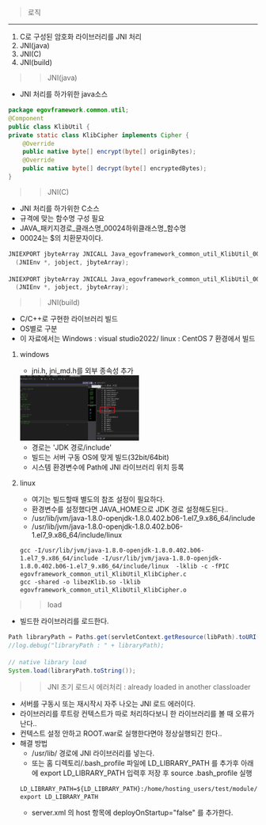 >로직
---
1. C로 구성된 암호화 라이브러리를 JNI 처리
2. JNI(java)
3. JNI(C)
4. JNI(build)

>>JNI(java)
* JNI 처리를 하가위한 java소스
```java
package egovframework.common.util;
@Component
public class KlibUtil {
private static class KlibCipher implements Cipher {
    @Override
    public native byte[] encrypt(byte[] originBytes);
    @Override
    public native byte[] decrypt(byte[] encryptedBytes);
}
```

>>JNI(C)
* JNI 처리를 하가위한 C소스
* 규격에 맞는 함수명 구성 필요
* JAVA_패키지경로_클래스명_00024하위클래스명_함수명
* 00024는 $의 치환문자이다.
```C
JNIEXPORT jbyteArray JNICALL Java_egovframework_common_util_KlibUtil_00024KlibCipher_encrypt
  (JNIEnv *, jobject, jbyteArray);

JNIEXPORT jbyteArray JNICALL Java_egovframework_common_util_KlibUtil_00024KlibCipher_decrypt
  (JNIEnv *, jobject, jbyteArray);
```

>>JNI(build)
* C/C++로 구현한 라이브러리 빌드
* OS별로 구분
* 이 자료에서는 Windows : visual studio2022/ linux : CentOS 7 환경에서 빌드
1. windows
    - jni.h, jni_md.h를 외부 종속성 추가
    
    <img src="./img/jniWindows.png" width="50%" height="50%"/>

    - 경로는 'JDK 경로/include'
    - 빌드는 서버 구동 OS에 맞게 빌드(32bit/64bit)
    - 시스템 환경변수에 Path에 JNI 라이브러리 위치 등록
2. linux
    - 여기는 빌드할때 별도의 참조 설정이 필요하다. 
    - 환경변수를 설정했다면 JAVA_HOME으로 JDK 경로 설정해도된다..
    - /usr/lib/jvm/java-1.8.0-openjdk-1.8.0.402.b06-1.el7_9.x86_64/include
    - /usr/lib/jvm/java-1.8.0-openjdk-1.8.0.402.b06-1.el7_9.x86_64/include/linux
    ```
    gcc -I/usr/lib/jvm/java-1.8.0-openjdk-1.8.0.402.b06-1.el7_9.x86_64/include -I/usr/lib/jvm/java-1.8.0-openjdk-1.8.0.402.b06-1.el7_9.x86_64/include/linux  -lklib -c -fPIC egovframework_common_util_KlibUtil_KlibCipher.c
    gcc -shared -o libezKlib.so -lklib  egovframework_common_util_KlibUtil_KlibCipher.o
    ```

>>load
* 빌드한 라이브러리를 로드한다.
```java
Path libraryPath = Paths.get(servletContext.getResource(libPath).toURI());
//log.debug("libraryPath : " + libraryPath);

// native library load
System.load(libraryPath.toString());
```


>>JNI 초기 로드시 에러처리 : already loaded in another classloader
* 서버를 구동시 또는 재시작시 자주 나오는 JNI 로드 에러이다.
* 라이브러리를 루트랑 컨텍스트가 따로 처리하다보니 한 라이브러리를 볼 때 오류가 난다..
* 컨텍스트 설정 안하고 ROOT.war로 실행한다면야 정상실행되긴 한다..
* 해결 방법
  - /usr/lib/ 경로에 JNI 라이브러리를 넣는다.
  - 또는 홈 디렉토리/.bash_profile 파일에 LD_LIBRARY_PATH 를 추가후 아래에 export LD_LIBRARY_PATH 입력후 저장 후 source .bash_profile 실행
  ```
  LD_LIBRARY_PATH=${LD_LIBRARY_PATH}:/home/hosting_users/test/module/okname
  export LD_LIBRARY_PATH
  ```
  - server.xml 의 host 항목에 deployOnStartup="false" 를 추가한다.
  

